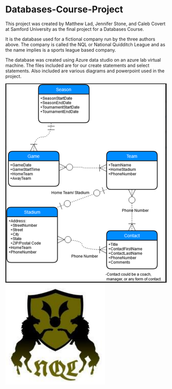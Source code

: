 # Databases-Course-Project

This project was created by Matthew Lad, Jennifer Stone, and Caleb Covert at Samford University as the final project for a Databases Course.

It is the database used for a fictional company run by the three authors above. The company is called the NQL or National Quidditch League and as the name implies is a sports league based company.

The database was created using Azure data studio on an azure lab virtual machine. The files included are for our create statements and select statements. Also included are various diagrams and powerpoint used in the project.

![alt text](https://github.com/matt0681/Databases-Course-Project/blob/master/Data%20Model.PNG?raw=true)
![alt text](https://github.com/matt0681/Databases-Course-Project/blob/master/NQL_Logo.PNG?raw=true)

